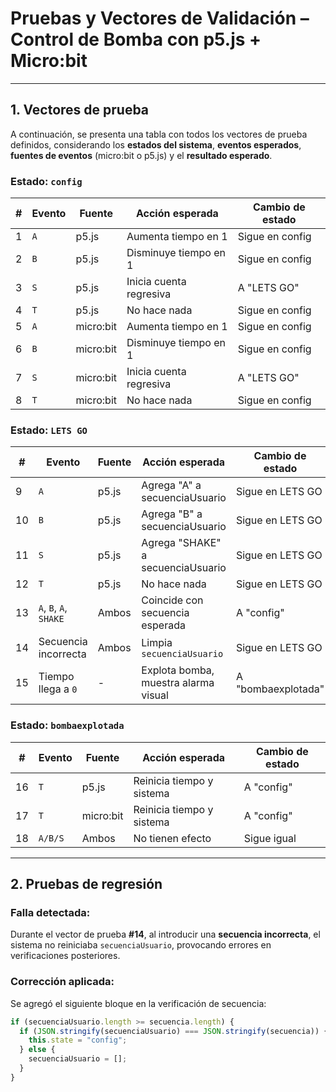 #  Pruebas y Vectores de Validación – Control de Bomba con p5.js + Micro:bit


---

##  1. Vectores de prueba

A continuación, se presenta una tabla con todos los vectores de prueba definidos, considerando los **estados del sistema**, **eventos esperados**, **fuentes de eventos** (micro:bit o p5.js) y el **resultado esperado**.

### Estado: `config`

| # | Evento | Fuente     | Acción esperada               | Cambio de estado |
|---|--------|------------|-------------------------------|------------------|
| 1 | `A`    | p5.js      | Aumenta tiempo en 1           | Sigue en config  |
| 2 | `B`    | p5.js      | Disminuye tiempo en 1         | Sigue en config  |
| 3 | `S`    | p5.js      | Inicia cuenta regresiva       | A "LETS GO"      |
| 4 | `T`    | p5.js      | No hace nada                  | Sigue en config  |
| 5 | `A`    | micro:bit  | Aumenta tiempo en 1           | Sigue en config  |
| 6 | `B`    | micro:bit  | Disminuye tiempo en 1         | Sigue en config  |
| 7 | `S`    | micro:bit  | Inicia cuenta regresiva       | A "LETS GO"      |
| 8 | `T`    | micro:bit  | No hace nada                  | Sigue en config  |

### Estado: `LETS GO`

| #  | Evento                        | Fuente     | Acción esperada                         | Cambio de estado |
|----|-------------------------------|------------|------------------------------------------|------------------|
| 9  | `A`                           | p5.js      | Agrega "A" a secuenciaUsuario           | Sigue en LETS GO |
| 10 | `B`                           | p5.js      | Agrega "B" a secuenciaUsuario           | Sigue en LETS GO |
| 11 | `S`                           | p5.js      | Agrega "SHAKE" a secuenciaUsuario       | Sigue en LETS GO |
| 12 | `T`                           | p5.js      | No hace nada                            | Sigue en LETS GO |
| 13 | `A`, `B`, `A`, `SHAKE`        | Ambos      | Coincide con secuencia esperada         | A "config"       |
| 14 | Secuencia incorrecta         | Ambos      | Limpia `secuenciaUsuario`               | Sigue en LETS GO |
| 15 | Tiempo llega a `0`           | -          | Explota bomba, muestra alarma visual    | A "bombaexplotada" |

### Estado: `bombaexplotada`

| #  | Evento    | Fuente     | Acción esperada               | Cambio de estado |
|----|-----------|------------|-------------------------------|------------------|
| 16 | `T`       | p5.js      | Reinicia tiempo y sistema     | A "config"       |
| 17 | `T`       | micro:bit  | Reinicia tiempo y sistema     | A "config"       |
| 18 | `A/B/S`   | Ambos      | No tienen efecto              | Sigue igual      |

---

##  2. Pruebas de regresión

###  Falla detectada:

Durante el vector de prueba **#14**, al introducir una **secuencia incorrecta**, el sistema no reiniciaba `secuenciaUsuario`, provocando errores en verificaciones posteriores.

###  Corrección aplicada:

Se agregó el siguiente bloque en la verificación de secuencia:

```javascript
if (secuenciaUsuario.length >= secuencia.length) {
  if (JSON.stringify(secuenciaUsuario) === JSON.stringify(secuencia)) {
    this.state = "config";
  } else {
    secuenciaUsuario = [];
  }
}
